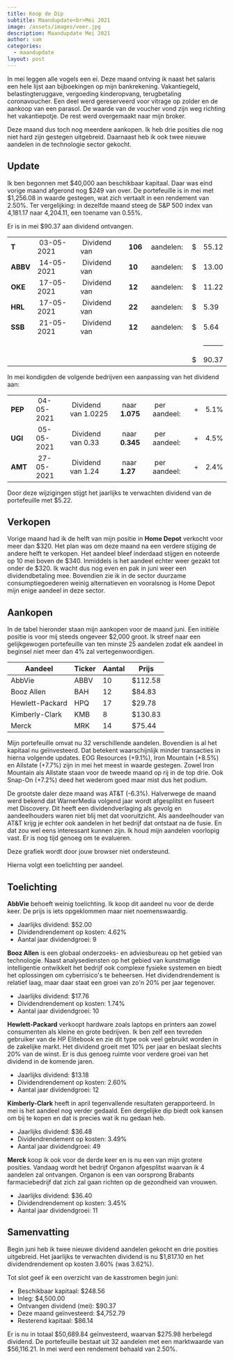 ```yaml
---
title: Koop de Dip
subtitle: Maandupdate<br>Mei 2021
image: /assets/images/veer.jpg
description: Maandupdate Mei 2021
author: sam
categories:
  - maandupdate
layout: post
---
```


In mei leggen alle vogels een ei. Deze maand ontving ik naast het salaris een hele lijst aan bijboekingen op mijn bankrekening. Vakantiegeld, belastingteruggave, vergoeding kinderopvang, terugbetaling coronavoucher. Een deel werd gereserveerd voor vitrage op zolder en de aankoop van een parasol. De waarde van de voucher vond zijn weg richting het vakantiepotje. De rest werd overgemaakt naar mijn broker.

Deze maand dus toch nog meerdere aankopen. Ik heb drie posities die nog niet hard zijn gestegen uitgebreid. Daarnaast heb ik ook twee nieuwe aandelen in de technologie sector gekocht.

## Update

Ik ben begonnen met $40,000 aan beschikbaar kapitaal. Daar was eind vorige maand afgerond nog $249 van over. De portefeuille is in mei met $1,256.08 in waarde gestegen, wat zich vertaalt in een rendement van 2.50%. Ter vergelijking: in dezelfde maand steeg de S&P 500 index van 4,181.17 naar 4,204.11, een toename van 0.55%.

Er is in mei $90.37 aan dividend ontvangen.

<div class="blog-list">
  <table>
    <tbody>
      <tr><td><b>T</b></td><td>&nbsp;03-05-2021</td><td>&nbsp;Dividend van</td><td>&nbsp;<b>106</b></td><td>&nbsp;aandelen:</td><td>&nbsp;$</td><td>55.12</td></tr>
	  <tr><td><b>ABBV</b></td><td>&nbsp;14-05-2021</td><td>&nbsp;Dividend van</td><td>&nbsp;<b>10</b></td><td>&nbsp;aandelen:</td><td>&nbsp;$</td><td>13.00</td></tr>
	  <tr><td><b>OKE</b></td><td>&nbsp;17-05-2021</td><td>&nbsp;Dividend van</td><td>&nbsp;<b>12</b></td><td>&nbsp;aandelen:</td><td>&nbsp;$</td><td>11.22</td></tr>
	  <tr><td><b>HRL</b></td><td>&nbsp;17-05-2021</td><td>&nbsp;Dividend van</td><td>&nbsp;<b>22</b></td><td>&nbsp;aandelen:</td><td>&nbsp;$</td><td>5.39</td></tr>
	  <tr><td><b>SSB</b></td><td>&nbsp;21-05-2021</td><td>&nbsp;Dividend van</td><td>&nbsp;<b>12</b></td><td>&nbsp;aandelen:</td><td>&nbsp;$</td><td>5.64</td></tr>
	  <tr><td></td><td></td><td></td><td></td><td></td><td></td><td><hr style="background-color:black"></td></tr>
	  <tr><td></td><td></td><td></td><td></td><td></td><td>&nbsp;$</td><td>90.37</td></tr>
    </tbody>
  </table>
</div>

In mei kondigden de volgende bedrijven een aanpassing van het dividend aan:

<div class="blog-list">
  <table>
    <tbody>
      <tr><td><b>PEP&nbsp;</b></td><td>&nbsp;04-05-2021</td><td>&nbsp;Dividend van 1.0225</td><td>&nbsp;naar <b>1.075</b></td><td>&nbsp;per aandeel:</td><td>&nbsp;+</td><td>5.1%</td></tr>
	  <tr><td><b>UGI&nbsp;</b></td><td>&nbsp;05-05-2021</td><td>&nbsp;Dividend van 0.33</td><td>&nbsp;naar <b>0.345</b></td><td>&nbsp;per aandeel:</td><td>&nbsp;+</td><td>4.5%</td></tr>
	  <tr><td><b>AMT&nbsp;</b></td><td>&nbsp;27-05-2021</td><td>&nbsp;Dividend van 1.24</td><td>&nbsp;naar <b>1.27</b></td><td>&nbsp;per aandeel:</td><td>&nbsp;+</td><td>2.4%</td></tr>
    </tbody>
  </table>
</div>

Door deze wijzigingen stijgt het jaarlijks te verwachten dividend van de portefeuille met $5.22.

## Verkopen

Vorige maand had ik de helft van mijn positie in **Home Depot** verkocht voor meer dan $320. Het plan was om deze maand na een verdere stijging de andere helft te verkopen. Het aandeel bleef inderdaad stijgen en noteerde op 10 mei boven de $340. Inmiddels is het aandeel echter weer gezakt tot onder de $320. Ik wacht dus nog even en pak in juni weer een dividendbetaling mee. Bovendien zie ik in de sector duurzame consumptiegoederen weinig alternatieven en vooralsnog is Home Depot mijn enige aandeel in deze sector.

## Aankopen

In de tabel hieronder staan mijn aankopen voor de maand juni. Een initiële positie is voor mij steeds ongeveer $2,000 groot. Ik streef naar een gelijkgewogen portefeuille van ten minste 25 aandelen zodat elk aandeel in beginsel niet meer dan 4% zal vertegenwoordigen.

| Aandeel         | Ticker | Aantal | Prijs   |
| --------------- | ------ | ------ | ------- |
| AbbVie          | ABBV   | 10     | $112.58 |
| Booz Allen      | BAH    | 12     | $84.83  |
| Hewlett-Packard | HPQ    | 17     | $29.78  |
| Kimberly-Clark  | KMB    | 8      | $130.83 |
| Merck           | MRK    | 14     | $75.44  |

Mijn portefeuille omvat nu 32 verschillende aandelen. Bovendien is al het kapitaal nu geïnvesteerd. Dat betekent waarschijnlijk minder transacties in hierna volgende updates. EOG Resources (+9.1%), Iron Mountain (+8.5%) en Allstate (+7.7%) zijn in mei het meest in waarde gestegen. Zowel Iron Mountain als Allstate staan voor de tweede maand op rij in de top drie. Ook Snap-On (+7.2%) deed het wederom goed maar mist dus het podium.

De grootste daler deze maand was AT&T (-6.3%). Halverwege de maand werd bekend dat WarnerMedia volgend jaar wordt afgesplitst en fuseert met Discovery. Dit heeft een dividendverlaging als gevolg en aandeelhouders waren niet blij met dat vooruitzicht. Als aandeelhouder van AT&T krijg je echter ook aandelen in het bedrijf dat ontstaat na de fusie. En dat zou wel eens interessant kunnen zijn. Ik houd mijn aandelen voorlopig vast. Er is nog tijd genoeg om te evalueren.

<div class="chart-wrapper">
    <canvas id="weights" width="400" height="200" align="left">Deze grafiek wordt door jouw browser niet ondersteund.</canvas>
</div>
<script src="{{site.baseurl}}/assets/js/helper/common.js"></script>
<script src="{{site.baseurl}}/assets/js/charts/2021-06-02-script.js"></script>
<script src="{{site.baseurl}}/assets/js/helper/maandupdate.js"></script>

Hierna volgt een toelichting per aandeel.

## Toelichting

**AbbVie** behoeft weinig toelichting. Ik koop dit aandeel nu voor de derde keer. De prijs is iets opgeklommen maar niet noemenswaardig.

<ul class="blog-list">
  <li>Jaarlijks dividend: $52.00</li>
  <li>Dividendrendement op kosten: 4.62%</li>
  <li>Aantal jaar dividendgroei: 9</li>
</ul>

**Booz Allen** is een globaal onderzoeks- en adviesbureau op het gebied van technologie. Naast analysediensten op het gebied van kunstmatige intelligentie ontwikkelt het bedrijf ook complexe fysieke systemen en biedt het oplossingen om cyberrisico's te beheersen. Het dividendrendement is relatief laag, maar daar staat een groei van zo'n 20% per jaar tegenover.

<ul class="blog-list">
  <li>Jaarlijks dividend: $17.76</li>
  <li>Dividendrendement op kosten: 1.74%</li>
  <li>Aantal jaar dividendgroei: 10</li>
</ul>

**Hewlett-Packard** verkoopt hardware zoals laptops en printers aan zowel consumenten als kleine en grote bedrijven. Ik ben zelf een tevreden gebruiker van de HP Elitebook en zie dit type ook veel gebruikt worden in de zakelijke markt. Het dividend groeit met 10% per jaar en beslaat slechts 20% van de winst. Er is dus genoeg ruimte voor verdere groei van het dividend in de komende jaren.

<ul class="blog-list">
  <li>Jaarlijks dividend: $13.18</li>
  <li>Dividendrendement op kosten: 2.60%</li>
  <li>Aantal jaar dividendgroei: 12</li>
</ul>

**Kimberly-Clark** heeft in april tegenvallende resultaten gerapporteerd. In mei is het aandeel nog verder gedaald. Een dergelijke dip biedt ook kansen om bij te kopen en dat is precies wat ik nu gedaan heb.

<ul class="blog-list">
  <li>Jaarlijks dividend: $36.48</li>
  <li>Dividendrendement op kosten: 3.49%</li>
  <li>Aantal jaar dividendgroei: 49</li>
</ul>

**Merck** koop ik ook voor de derde keer en is nu een van mijn grotere posities. Vandaag wordt het bedrijf Organon afgesplitst waarvan ik 4 aandelen zal ontvangen. Organon is een van oorsprong Brabants farmaciebedrijf dat zich zal gaan richten op de gezondheid van vrouwen.

<ul class="blog-list">
  <li>Jaarlijks dividend: $36.40</li>
  <li>Dividendrendement op kosten: 3.45%</li>
  <li>Aantal jaar dividendgroei: 11</li>
</ul>

## Samenvatting

Begin juni heb ik twee nieuwe dividend aandelen gekocht en drie posities uitgebreid. Het jaarlijks te verwachten dividend is nu $1,817.10 en het dividendrendement op kosten 3.60% (was 3.62%).

Tot slot geef ik een overzicht van de kasstromen begin juni:

<ul class="blog-list">
  <li>Beschikbaar kapitaal: $248.56</li>
  <li>Inleg: $4,500.00</li>
  <li>Ontvangen dividend (mei): $90.37</li>
  <li>Deze maand geïnvesteerd: $4,752.79</li>
  <li>Resterend kapitaal: $86.14</li>
</ul>

Er is nu in totaal $50,689.84 geïnvesteerd, waarvan $275.98 herbelegd dividend. De portefeuille bestaat uit 32 aandelen met een marktwaarde van $56,116.21. In mei werd een rendement behaald van 2.50%.
